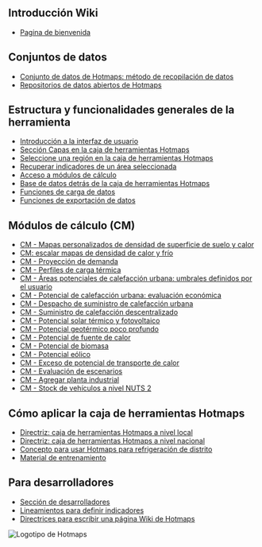 <h2>Introducción Wiki</h2><ul><li> <a href="Home">Pagina de bienvenida</a></li></ul><h2> Conjuntos de datos</h2><ul><li> <a href="Hotmaps-data-set-method-of-data-collection">Conjunto de datos de Hotmaps: método de recopilación de datos</a></li><li> <a href="Hotmaps-open-data-repositories">Repositorios de datos abiertos de Hotmaps</a></li></ul><h2> Estructura y funcionalidades generales de la herramienta</h2><ul><li> <a href="Introduction-to-user-interface">Introducción a la interfaz de usuario</a></li><li> <a href="Layers-section-in-the-Hotmaps-toolbox">Sección Capas en la caja de herramientas Hotmaps</a></li><li> <a href="Select-a-region-in-the-Hotmaps-toolbox">Seleccione una región en la caja de herramientas Hotmaps</a></li><li> <a href="Retrieve-indicators-of-a-selected-area">Recuperar indicadores de un área seleccionada</a></li><li> <a href="Access-to-calculation-modules">Acceso a módulos de cálculo</a></li><li> <a href="Database-behind-the-Hotmaps-toolbox">Base de datos detrás de la caja de herramientas Hotmaps</a></li><li> <a href="Data-upload-functionalities">Funciones de carga de datos</a></li><li> <a href="Data-export-functionalities">Funciones de exportación de datos</a></li></ul><h2> Módulos de cálculo (CM)</h2><ul><li> <a href="CM-Customized-heat-and-floor-area-density-maps">CM - Mapas personalizados de densidad de superficie de suelo y calor</a></li><li> <a href="CM-Scale-heat-and-cool-density-maps">CM: escalar mapas de densidad de calor y frío</a></li><li> <a href="CM-Demand-projection">CM - Proyección de demanda</a></li><li> <a href="CM-Heat-load-profiles">CM - Perfiles de carga térmica</a></li><li> <a href="CM-District-heating-potential-areas-user-defined-thresholds">CM - Áreas potenciales de calefacción urbana: umbrales definidos por el usuario</a></li><li> <a href="CM-District-heating-potential-economic-assessment">CM - Potencial de calefacción urbana: evaluación económica</a></li><li> <a href="CM-District-heating-supply-dispatch">CM - Despacho de suministro de calefacción urbana</a></li><li> <a href="CM-Decentral-heating-supply">CM - Suministro de calefacción descentralizado</a></li><li> <a href="CM-Solar-thermal-and-PV-potential">CM - Potencial solar térmico y fotovoltaico</a></li><li> <a href="CM-Shallow-geothermal-potential">CM - Potencial geotérmico poco profundo</a></li><li> <a href="CM-Heat-source-potential">CM - Potencial de fuente de calor</a></li><li> <a href="CM-Biomass-potential">CM - Potencial de biomasa</a></li><li> <a href="CM-Wind-potential">CM - Potencial eólico</a></li><li> <a href="CM-Excess-heat-transport-potential">CM - Exceso de potencial de transporte de calor</a></li><li> <a href="CM-Scenario-assessment">CM - Evaluación de escenarios</a></li><li> <a href="CM-Add-industry-plant">CM - Agregar planta industrial</a></li><li> <a href="CM-Vehicle-stock-at-NUTS-2-level">CM - Stock de vehículos a nivel NUTS 2</a></li></ul><h2> Cómo aplicar la caja de herramientas Hotmaps</h2><ul><li> <a href="guide-local-and-municipal-levels">Directriz: caja de herramientas Hotmaps a nivel local</a></li><li> <a href="guide-national-level-comprehensive-assessment-eed">Directriz: caja de herramientas Hotmaps a nivel nacional</a></li><li> <a href="District-Cooling">Concepto para usar Hotmaps para refrigeración de distrito</a></li><li> <a href="training-material">Material de entrenamiento</a></li></ul><h2> Para desarrolladores</h2><ul><li> <a href="Developers">Sección de desarrolladores</a></li><li> <a href="Guidelines-for-defining-indicators">Lineamientos para definir indicadores</a></li><li> <a href="Guidelines-for-writing-a-Hotmaps-Wiki-page">Directrices para escribir una página Wiki de Hotmaps</a></li></ul><img alt="Logotipo de Hotmaps" src="https://www.hotmaps-project.eu/wp-content/uploads/2017/02/logo.svg"/>